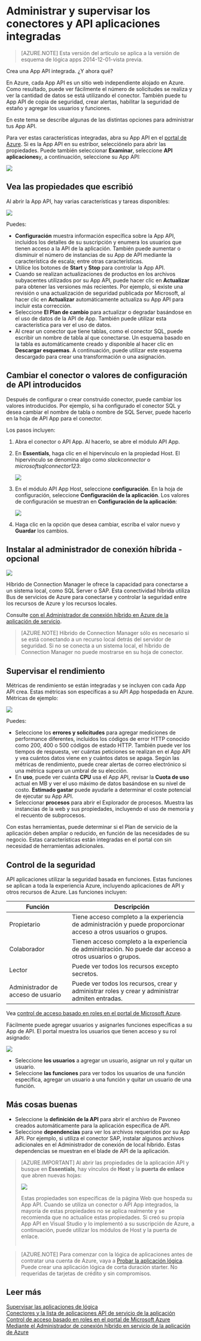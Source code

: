 <properties
    pageTitle="Administrar y supervisar los conectores y la API de aplicaciones de servicio de la aplicación | Microsoft Azure"
    description="Ver el rendimiento de los conectores y API de aplicaciones en aplicaciones de lógica; arquitectura de microservicios"
    services="app-service\logic"
    documentationCenter=".net,nodejs,java"
    authors="MandiOhlinger"
    manager="anneta"
    editor="cgronlun"/>

<tags
    ms.service="logic-apps"
    ms.workload="integration"
    ms.tgt_pltfrm="na"
    ms.devlang="na"
    ms.topic="article"
    ms.date="10/18/2016"
    ms.author="mandia"/>

# <a name="manage-and-monitor-your-built-in-api-apps-and-connectors"></a>Administrar y supervisar los conectores y API aplicaciones integradas

>[AZURE.NOTE] Esta versión del artículo se aplica a la versión de esquema de lógica apps 2014-12-01-vista previa.

Crea una App API integrada. ¿Y ahora qué?

En Azure, cada App API es un sitio web independiente alojado en Azure. Como resultado, puede ver fácilmente el número de solicitudes se realiza y ver la cantidad de datos se está utilizando el conector. También puede tu App API de copia de seguridad, crear alertas, habilitar la seguridad de estaño y agregar los usuarios y funciones.

En este tema se describe algunas de las distintas opciones para administrar tus App API.

Para ver estas características integradas, abra su App API en el [portal de Azure](http://go.microsoft.com/fwlink/p/?LinkID=525040). Si es la App API en su estribor, selecciónelo para abrir las propiedades. Puede también seleccionar **Examinar**, seleccione **API aplicaciones**y, a continuación, seleccione su App API:

![][browse]

## <a name="see-the-properties-you-entered"></a>Vea las propiedades que escribió

Al abrir la App API, hay varias características y tareas disponibles:

![][settings]

Puedes:

- **Configuración** muestra información específica sobre la App API, incluidos los detalles de su suscripción y enumera los usuarios que tienen acceso a la API de la aplicación. También puede aumentar o disminuir el número de instancias de su App de API mediante la característica de escala; entre otras características.
- Utilice los botones de **Start** y **Stop** para controlar la App API.
- Cuando se realizan actualizaciones de productos en los archivos subyacentes utilizados por su App API, puede hacer clic en **Actualizar** para obtener las versiones más recientes. Por ejemplo, si existe una revisión o una actualización de seguridad publicada por Microsoft, al hacer clic en **Actualizar** automáticamente actualiza su App API para incluir esta corrección.
- Seleccione **El Plan de cambio** para actualizar o degradar basándose en el uso de datos de la API de App. También puede utilizar esta característica para ver el uso de datos.
- Al crear un conector que tiene tablas, como el conector SQL, puede escribir un nombre de tabla al que conectarse. Un esquema basado en la tabla es automáticamente creado y disponible al hacer clic en **Descargar esquemas**. A continuación, puede utilizar este esquema descargado para crear una transformación o una asignación.

## <a name="change-your-connector-or-api-configuration-values-you-entered"></a>Cambiar el conector o valores de configuración de API introducidos

Después de configurar o crear construido conector, puede cambiar los valores introducidos. Por ejemplo, si ha configurado el conector SQL y desea cambiar el nombre de tabla o nombre de SQL Server, puede hacerlo en la hoja de API App para el conector.

Los pasos incluyen:

1. Abra el conector o API App. Al hacerlo, se abre el módulo API App.
2. En **Essentials**, haga clic en el hipervínculo en la propiedad Host. El hipervínculo se denomina algo como *slackconnector* o *microsoftsqlconnector123*:

    ![][apiapphost]

3. En el módulo API App Host, seleccione **configuración**. En la hoja de configuración, seleccione **Configuración de la aplicación**. Los valores de configuración se muestran en **Configuración de la aplicación**:

    ![][hostsettings]

4. Haga clic en la opción que desea cambiar, escriba el valor nuevo y **Guardar** los cambios.


## <a name="install-the-hybrid-connection-manager---optional"></a>Instalar al administrador de conexión híbrida - opcional

![][hcsetup]

Híbrido de Connection Manager le ofrece la capacidad para conectarse a un sistema local, como SQL Server o SAP. Esta conectividad híbrida utiliza Bus de servicios de Azure para conectarse y controlar la seguridad entre los recursos de Azure y los recursos locales.

Consulte [con el Administrador de conexión híbrido en Azure de la aplicación de servicio](app-service-logic-hybrid-connection-manager.md).

> [AZURE.NOTE] Híbrido de Connection Manager sólo es necesario si se está conectando a un recurso local detrás del servidor de seguridad. Si no se conecta a un sistema local, el híbrido de Connection Manager no puede mostrarse en su hoja de conector.

## <a name="monitor-the-performance"></a>Supervisar el rendimiento
Métricas de rendimiento se están integradas y se incluyen con cada App API crea. Estas métricas son específicas a su API App hospedada en Azure. Métricas de ejemplo:

![][monitoring]

Puedes:

- Seleccione los **errores y solicitudes** para agregar mediciones de performance diferentes, incluidos los códigos de error HTTP conocido como 200, 400 o 500 códigos de estado HTTP. También puede ver los tiempos de respuesta, ver cuántas peticiones se realizan en el App API y vea cuántos datos viene en y cuántos datos se apaga. Según las métricas de rendimiento, puede crear alertas de correo electrónico si una métrica supera un umbral de su elección.
- En **uso**, puede ver cuánta **CPU** usa el App API, revisar la **Cuota de uso** actual en MB y ver el uso máximo de datos basándose en su nivel de costo. **Estimado gastar** puede ayudarle a determinar el coste potencial de ejecutar su App API.
- Seleccionar **procesos** para abrir el Explorador de procesos. Muestra las instancias de la web y sus propiedades, incluyendo el uso de memoria y el recuento de subprocesos.

Con estas herramientas, puede determinar si el Plan de servicio de la aplicación deben ampliar o reducido, en función de las necesidades de su negocio. Estas características están integradas en el portal con sin necesidad de herramientas adicionales.

## <a name="control-the-security"></a>Control de la seguridad

API aplicaciones utilizar la seguridad basada en funciones. Estas funciones se aplican a toda la experiencia Azure, incluyendo aplicaciones de API y otros recursos de Azure. Las funciones incluyen:

Función | Descripción
--- | ---
Propietario | Tiene acceso completo a la experiencia de administración y puede proporcionar acceso a otros usuarios o grupos.
Colaborador | Tienen acceso completo a la experiencia de administración. No puede dar acceso a otros usuarios o grupos.
Lector | Puede ver todos los recursos excepto secretos.
Administrador de acceso de usuario | Puede ver todos los recursos, crear y administrar roles y crear y administrar admiten entradas.

Vea [control de acceso basado en roles en el portal de Microsoft Azure](../active-directory/role-based-access-control-configure.md).

Fácilmente puede agregar usuarios y asignarles funciones específicas a su App de API. El portal muestra los usuarios que tienen acceso y su rol asignado:

![][access]  

- Seleccione **los usuarios** a agregar un usuario, asignar un rol y quitar un usuario.
- Seleccione **las funciones** para ver todos los usuarios de una función específica, agregar un usuario a una función y quitar un usuario de una función.


## <a name="more-good-stuff"></a>Más cosas buenas
- Seleccione la **definición de la API** para abrir el archivo de Pavoneo creados automáticamente para la aplicación específica de API.
- Seleccione **dependencias** para ver los archivos requeridos por su App API. Por ejemplo, si utiliza el conector SAP, instalar algunos archivos adicionales en el Administrador de conexión de local híbrido. Estas dependencias se muestran en el blade de API de la aplicación.

>[AZURE.IMPORTANT] Al abrir las propiedades de la aplicación API y busque en **Essentials**, hay vínculos de **Host** y la **puerta de enlace** que abren nuevas hojas:
>
> ![][host]
>
>Estas propiedades son específicas de la página Web que hospeda su App API. Cuando se utiliza un conector o API App integrados, la mayoría de estas propiedades no se aplica realmente y se recomienda que no actualice estas propiedades. Si creó su propia App API en Visual Studio y lo implementó a su suscripción de Azure, a continuación, puede utilizar los módulos de Host y la puerta de enlace. <br/><br/>


>[AZURE.NOTE] Para comenzar con la lógica de aplicaciones antes de contratar una cuenta de Azure, vaya a [Probar la aplicación lógica](https://tryappservice.azure.com/?appservice=logic). Puede crear una aplicación lógica de corta duración starter. No requeridas de tarjetas de crédito y sin compromisos.

## <a name="read-more"></a>Leer más

[Supervisar las aplicaciones de lógica](app-service-logic-monitor-your-logic-apps.md)<br/>
[Conectores y la lista de aplicaciones API de servicio de la aplicación](app-service-logic-connectors-list.md)<br/>
[Control de acceso basado en roles en el portal de Microsoft Azure](../active-directory/role-based-access-control-configure.md)<br/>
[Mediante el Administrador de conexión híbrido en servicio de la aplicación de Azure](app-service-logic-hybrid-connection-manager.md)


<!--Image references-->
[browse]: ./media/app-service-logic-monitor-your-connectors/browse.png
[settings]: ./media/app-service-logic-monitor-your-connectors/settings.png
[hcsetup]: ./media/app-service-logic-monitor-your-connectors/hcsetup.png
[monitoring]: ./media/app-service-logic-monitor-your-connectors/monitoring.png
[access]: ./media/app-service-logic-monitor-your-connectors/access.png
[host]: ./media/app-service-logic-monitor-your-connectors/host.png
[hostsettings]: ./media/app-service-logic-monitor-your-connectors/hostsettings.png
[apiapphost]: ./media/app-service-logic-monitor-your-connectors/apiapphost.png
